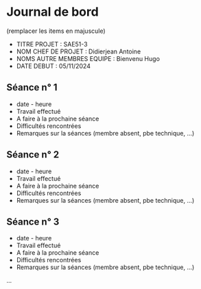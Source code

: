 # Journal de bord

(remplacer les items en majuscule)

* TITRE PROJET : SAE51-3
* NOM CHEF DE PROJET : Didierjean Antoine
* NOMS AUTRE MEMBRES EQUIPE : Bienvenu Hugo
* DATE DEBUT : 05/11/2024


## Séance n° 1

* date - heure
* Travail effectué
* A faire à la prochaine séance
* Difficultés rencontrées
* Remarques sur la séances (membre absent, pbe technique, ...)


## Séance n° 2

* date - heure
* Travail effectué
* A faire à la prochaine séance
* Difficultés rencontrées
* Remarques sur la séances (membre absent, pbe technique, ...)


## Séance n° 3

* date - heure
* Travail effectué
* A faire à la prochaine séance
* Difficultés rencontrées
* Remarques sur la séances (membre absent, pbe technique, ...)



...
